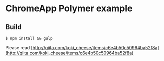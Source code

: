 # ChromeApp Polymer example

## Build
`$ npm install && gulp`


Please read [http://qiita.com/koki_cheese/items/c6e4b50c50964ba52f8a](http://qiita.com/koki_cheese/items/c6e4b50c50964ba52f8a)
